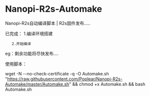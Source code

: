 # Nanopi-R2s-Automake
Nanopi-R2s自动编译脚本 | R2s固件发布.....

已完成：
       1.编译环境搭建
       
       2.开始编译
       
   eg：剩余功能将尽快发布....

使用脚本：

wget -N --no-check-certificate -q -O Automake.sh "https://raw.githubusercontent.com/Poplear/Nanopi-R2s-Automake/master/Automake.sh" && chmod +x Automake.sh && bash Automake.sh
